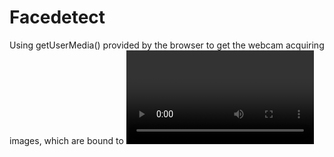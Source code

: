 Facedetect
==========

Using getUserMedia() provided by the browser to get the webcam acquiring images, which are bound to <video>. 
Draw the video into <canvas>, then the image is sent through websocket to the backend for image processing.
In the backend, node-opencv is used to detect faces in the image and send faces information (location and size) back
to the client, which was drawn in the canvas.
